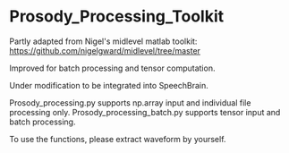 # Prosody_Processing_Toolkit

Partly adapted from Nigel's midlevel matlab toolkit: https://github.com/nigelgward/midlevel/tree/master

Improved for batch processing and tensor computation.

Under modification to be integrated into SpeechBrain.

Prosody_processing.py supports np.array input and individual file processing only.
Prosody_processing_batch.py supports tensor input and batch processing.

To use the functions, please extract waveform by yourself.
